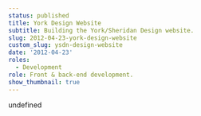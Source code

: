 ```yaml
---
status: published
title: York Design Website
subtitle: Building the York/Sheridan Design website.
slug: 2012-04-23-york-design-website
custom_slug: ysdn-design-website
date: '2012-04-23'
roles:
  - Development
role: Front & back-end development.
show_thumbnail: true
---
```

undefined
